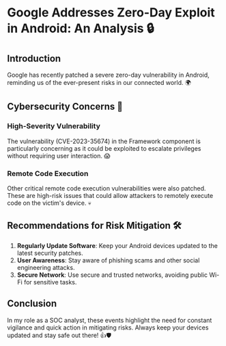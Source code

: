 # Google Addresses Zero-Day Exploit in Android: An Analysis 🔒

## Introduction
Google has recently patched a severe zero-day vulnerability in Android, reminding us of the ever-present risks in our connected world. 🌍

## Cybersecurity Concerns 🚨

### High-Severity Vulnerability
The vulnerability (CVE-2023-35674) in the Framework component is particularly concerning as it could be exploited to escalate privileges without requiring user interaction. 😱

### Remote Code Execution
Other critical remote code execution vulnerabilities were also patched. These are high-risk issues that could allow attackers to remotely execute code on the victim's device. 💀

## Recommendations for Risk Mitigation 🛠️

1. **Regularly Update Software**: Keep your Android devices updated to the latest security patches.
2. **User Awareness**: Stay aware of phishing scams and other social engineering attacks.
3. **Secure Network**: Use secure and trusted networks, avoiding public Wi-Fi for sensitive tasks.

## Conclusion
In my role as a SOC analyst, these events highlight the need for constant vigilance and quick action in mitigating risks. Always keep your devices updated and stay safe out there! 👍🛡️

